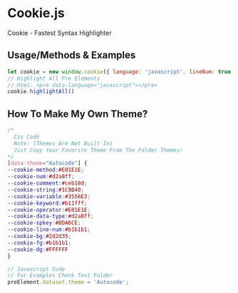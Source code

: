 # Cookie.js
Cookie - Fastest Syntax Highlighter

## Usage/Methods & Examples

```js
let cookie = new window.cookie({ language: 'javascript', lineNum: true });
// Highlight All Pre Elements
// Html: <pre data-language="javascript"></pre>
cookie.highlightAll()

```
## How To Make My Own Theme?
```css
/* 
  Css Code 
  Note: (Themes Are Not Built-In)
  Just Copy Your Favorite Theme From The Folder Themes! 
*/
[data-theme="Autocode"] {
--cookie-method:#E01E1E;
--cookie-num:#d2a8ff;
--cookie-comment:#ceb18d;
--cookie-string:#1C9B40;
--cookie-variable:#3556E3;
--cookie-keyword:#b11fff;
--cookie-operator:#E01E1E;
--cookie-data-type:#d2a8ff;
--cookie-spkey:#8DA6CE;
--cookie-line-num:#b1b1b1;
--cookie-bg:#2d2d35;
--cookie-fg:#b1b1b1;
--cookie-dg:#FFFFFF
}
```
```js
// Javascript Code
// For Examples Check Test Folder
preElement.dataset.theme = 'Autocode';
```
